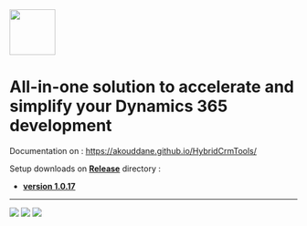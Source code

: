 <img src="https://akouddane.github.io/HybridCrmTools/images/header-logo.svg" height="80">

# All-in-one solution to accelerate and simplify your Dynamics 365 development

Documentation on : https://akouddane.github.io/HybridCrmTools/

Setup downloads on **[Release](https://github.com/Akouddane/HybridCrmTools/releases)** directory : 
* **[version 1.0.17](https://github.com/Akouddane/HybridCrmTools/releases/download/Setup/HybridCrmTools.Setup.1.0.17.exe)**
---


![](https://akouddane.github.io/HybridCrmTools/images/generateProject.png)
![](https://akouddane.github.io/HybridCrmTools/images/manageConnection_parameters0.png)
![](https://akouddane.github.io/HybridCrmTools/images/manageConnection_parameters2.png)
